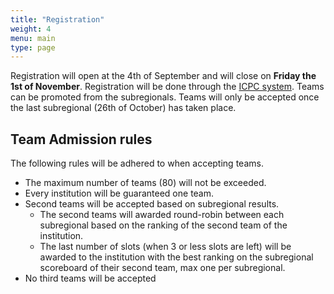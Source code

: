 ```yaml
---
title: "Registration"
weight: 4
menu: main
type: page
---
```


Registration will open at the 4th of September and will close on **Friday the 1st of November**. Registration will be done through
the [ICPC system](https://icpc.global/regionals/finder/Northwestern-Europe-2025).
Teams can be promoted from the subregionals.
Teams will only be accepted once the last subregional (26th of October) has taken place.

## Team Admission rules

The following rules will be adhered to when accepting teams.

* The maximum number of teams (80) will not be exceeded.
* Every institution will be guaranteed one team.
* Second teams will be accepted based on subregional results.
  - The second teams will awarded round-robin between each subregional based on the ranking of the second team of the institution.
  - The last number of slots (when 3 or less slots are left) will be awarded to the institution with the best ranking on the subregional scoreboard of their second team, max one per subregional.
* No third teams will be accepted
